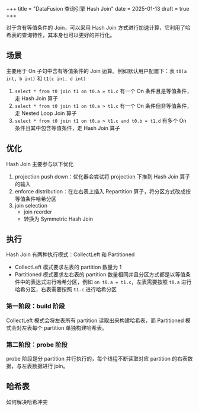 +++
title = "DataFusion 查询引擎 Hash Join"
date = 2025-01-13
draft = true
+++

对于含有等值条件的 Join，可以采用 Hash Join 方式进行加速计算，它利用了哈希表的查询特性，其本身也可以更好的并行化。

## 场景
主要用于 On 子句中含有等值条件的 Join 运算。例如默认用户配置下：表 `t0(a int, b int)` 和 `t1(c int, d int)`
1. `select * from t0 join t1 on t0.a = t1.c` 有一个 On 条件且是等值条件，走 Hash Join 算子
2. `select * from t0 join t1 on t0.a > t1.c` 有一个 On 条件但非等值条件，走 Nested Loop Join 算子
3. `select * from t0 join t1 on t0.a > t1.c and t0.b = t1.d` 有多个 On 条件且其中包含等值条件，走 Hash Join 算子

## 优化
Hash Join 主要参与以下优化
1. projection push down：优化器会尝试将 projection 下推到 Hash Join 算子的输入
2. enforce distribution：在左右表上插入 Repartition 算子，将分区方式改成按等值条件哈希分区
3. join selection
    - join reorder
    - 转换为 Symmetric Hash Join

## 执行
Hash Join 有两种执行模式：CollectLeft 和 Partitioned
- CollectLeft 模式要求左表的 partition 数量为 1
- Partitioned 模式要求左右表的 partition 数量相同并且分区方式都是以等值条件中的表达式进行哈希分区，例如 `on t0.a = t1.c`，左表需要按照 `t0.a` 进行哈希分区，右表需要按照 `t1.c` 进行哈希分区

### 第一阶段：build 阶段

CollectLeft 模式会将左表所有 partition 读取出来构建哈希表，而 Partitioned 模式会对左表每个 partition 单独构建哈希表。

### 第二阶段：probe 阶段

probe 阶段是分 partition 并行执行的，每个线程不断读取对应 partition 的右表数据，与左表数据进行 join。

## 哈希表


如何解决哈希冲突